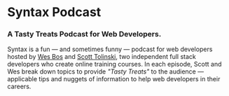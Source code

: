 # Syntax Podcast

### A Tasty Treats Podcast for Web Developers.

Syntax is a fun — and sometimes funny — podcast for web developers hosted by <a href="https://wesbos.com">Wes Bos</a> and <a href="http://scotttolinski.com/">Scott Tolinski</a>, two independent full stack developers who create online training courses. In each episode, Scott and Wes break down topics to provide <em>"Tasty Treats"</em> to the audience — applicable tips and nuggets of information to help web developers in their careers.
